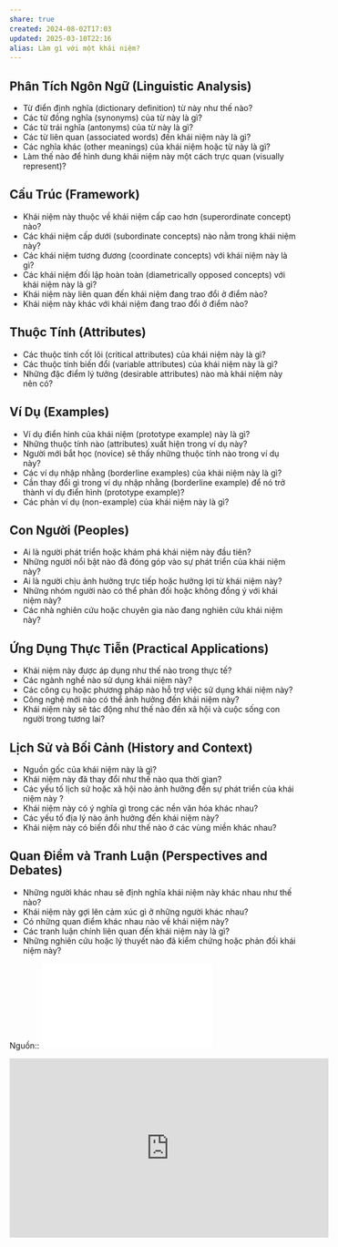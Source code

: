 ```yaml
---
share: true
created: 2024-08-02T17:03
updated: 2025-03-10T22:16
alias: Làm gì với một khái niệm?
---
```

## Phân Tích Ngôn Ngữ (Linguistic Analysis)
- Từ điển định nghĩa (dictionary definition) từ này như thế nào?
- Các từ đồng nghĩa (synonyms) của từ này là gì?
- Các từ trái nghĩa (antonyms) của từ này là gì?
- Các từ liên quan (associated words) đến khái niệm này là gì?
- Các nghĩa khác (other meanings) của khái niệm hoặc từ này là gì?
- Làm thế nào để hình dung khái niệm này một cách trực quan (visually represent)?

## Cấu Trúc (Framework)
- Khái niệm này thuộc về khái niệm cấp cao hơn (superordinate concept) nào?
- Các khái niệm cấp dưới (subordinate concepts) nào nằm trong khái niệm này?
- Các khái niệm tương đương (coordinate concepts) với khái niệm này là gì?
- Các khái niệm đối lập hoàn toàn (diametrically opposed concepts) với khái niệm này là gì?
- Khái niệm này liên quan đến khái niệm đang trao đổi ở điểm nào?
- Khái niệm này khác với khái niệm đang trao đổi ở điểm nào?

## Thuộc Tính (Attributes)
- Các thuộc tính cốt lõi (critical attributes) của khái niệm này là gì?
- Các thuộc tính biến đổi (variable attributes) của khái niệm này là gì?
- Những đặc điểm lý tưởng (desirable attributes) nào mà khái niệm này nên có?

## Ví Dụ (Examples)
- Ví dụ điển hình của khái niệm (prototype example) này là gì?
- Những thuộc tính nào (attributes) xuất hiện trong ví dụ này?
- Người mới bắt học (novice) sẽ thấy những thuộc tính nào trong ví dụ này?
- Các ví dụ nhập nhằng (borderline examples) của khái niệm này là gì?
- Cần thay đổi gì trong ví dụ nhập nhằng (borderline example) để nó trở thành ví dụ điển hình (prototype example)?
- Các phản ví dụ (non-example) của khái niệm này là gì?

## Con Người (Peoples)
- Ai là người phát triển hoặc khám phá khái niệm này đầu tiên?
- Những người nổi bật nào đã đóng góp vào sự phát triển của khái niệm này?
- Ai là người chịu ảnh hưởng trực tiếp hoặc hưởng lợi từ khái niệm này?
- Những nhóm người nào có thể phản đối hoặc không đồng ý với khái niệm này?
- Các nhà nghiên cứu hoặc chuyên gia nào đang nghiên cứu khái niệm này?

## Ứng Dụng Thực Tiễn (Practical Applications)
- Khái niệm này được áp dụng như thế nào trong thực tế?
- Các ngành nghề nào sử dụng khái niệm này?
- Các công cụ hoặc phương pháp nào hỗ trợ việc sử dụng khái niệm này?
- Công nghệ mới nào có thể ảnh hưởng đến khái niệm này?
- Khái niệm này sẽ tác động như thế nào đến xã hội và cuộc sống con người trong tương lai?

## Lịch Sử và Bối Cảnh (History and Context) 
- Nguồn gốc của khái niệm này là gì?
- Khái niệm này đã thay đổi như thế nào qua thời gian?
- Các yếu tố lịch sử hoặc xã hội nào ảnh hưởng đến sự phát triển của khái niệm này ?
- Khái niệm này có ý nghĩa gì trong các nền văn hóa khác nhau?
- Các yếu tố địa lý nào ảnh hưởng đến khái niệm này?
- Khái niệm này có biến đổi như thế nào ở các vùng miền khác nhau?

## Quan Điểm và Tranh Luận (Perspectives and  Debates)
- Những người khác nhau sẽ định nghĩa khái niệm này khác nhau như thế nào?
- Khái niệm này gợi lên cảm xúc gì ở những người khác nhau?
- Có những quan điểm khác nhau nào về khái niệm này?
- Các tranh luận chính liên quan đến khái niệm này là gì?
- Những nghiên cứu hoặc lý thuyết nào đã kiểm chứng hoặc phản đối khái niệm này?

Nguồn:: ![Khai thác một từ khoá.pdf](../../attachments/Khai%20th%C3%A1c%20m%E1%BB%99t%20t%E1%BB%AB%20kho%C3%A1.pdf)

<iframe width="560" height="315" src="https://www.youtube.com/embed/watch?v=7rnsULzez-g" title="YouTube video player" frameborder="0" allow="accelerometer; autoplay; clipboard-write; encrypted-media; gyroscope; picture-in-picture; web-share" referrerpolicy="strict-origin-when-cross-origin" allowfullscreen></iframe>